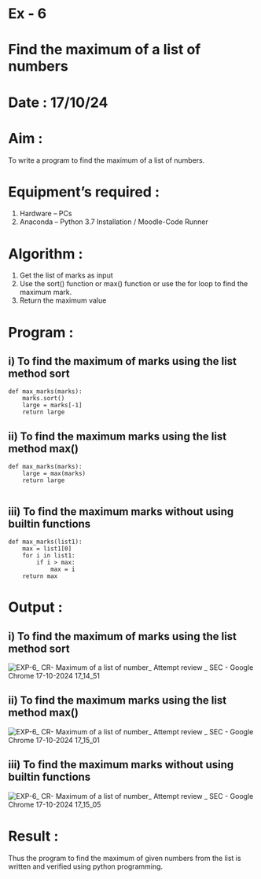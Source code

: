 # Ex - 6 
# Find the maximum of a list of numbers 
# Date : 17/10/24
# Aim :
To write a program to find the maximum of a list of numbers.
# Equipment’s required :
1.	Hardware – PCs
2.	Anaconda – Python 3.7 Installation / Moodle-Code Runner
# Algorithm :
1.	Get the list of marks as input
2.	Use the sort() function or max() function or use the for loop to find the maximum mark.
3.	Return the maximum value
# Program :
## i) To find the maximum of marks using the list method sort
```
def max_marks(marks):
    marks.sort()
    large = marks[-1]
    return large
```
## ii) To find the maximum marks using the list method max()
```
def max_marks(marks):
    large = max(marks)
    return large
    
```

## iii) To find the maximum marks without using builtin functions
```
def max_marks(list1):
    max = list1[0]
    for i in list1:
        if i > max:
            max = i
    return max        
```
# Output :
## i) To find the maximum of marks using the list method sort
![EXP-6_ CR- Maximum of a list of number_ Attempt review _ SEC - Google Chrome 17-10-2024 17_14_51](https://github.com/user-attachments/assets/d5928b6a-8a7a-4cff-9a3e-4ecc0ebb4ad5)
## ii) To find the maximum marks using the list method max()
![EXP-6_ CR- Maximum of a list of number_ Attempt review _ SEC - Google Chrome 17-10-2024 17_15_01](https://github.com/user-attachments/assets/6664ca3f-aa21-4e36-8ac1-3676b45b02c2)
## iii) To find the maximum marks without using builtin functions
![EXP-6_ CR- Maximum of a list of number_ Attempt review _ SEC - Google Chrome 17-10-2024 17_15_05](https://github.com/user-attachments/assets/f4f4c845-3688-4f6f-973a-f1b055a14e24)

# Result :
Thus the program to find the maximum of given numbers from the list is written and verified using python programming.
